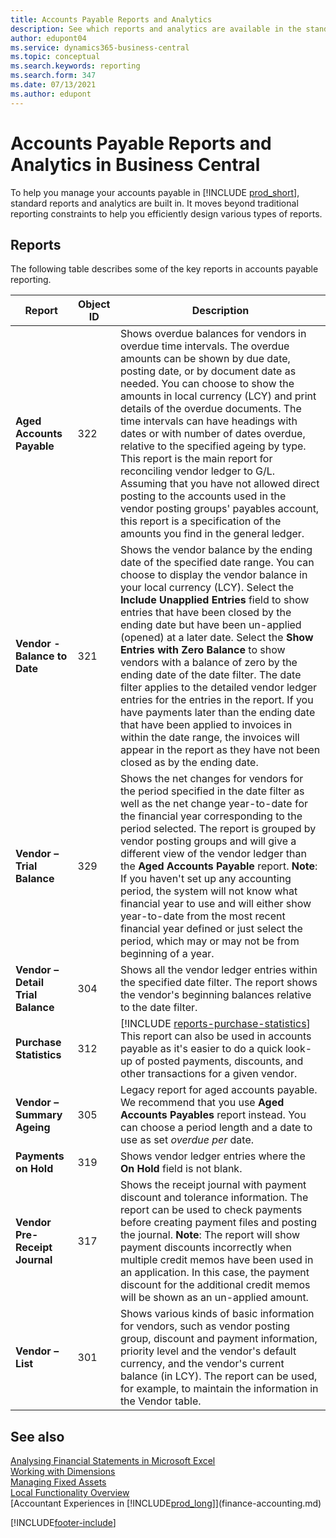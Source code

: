 ```yaml
---
title: Accounts Payable Reports and Analytics
description: See which reports and analytics are available in the standard version of Business Central so that you can keep track of your accounts payable.
author: edupont04
ms.service: dynamics365-business-central
ms.topic: conceptual
ms.search.keywords: reporting
ms.search.form: 347
ms.date: 07/13/2021
ms.author: edupont
---
```

# <a name="accounts-payable-reports-and-analytics-in-business-central"></a>Accounts Payable Reports and Analytics in Business Central

To help you manage your accounts payable in [!INCLUDE [prod_short](includes/prod_short.md)], standard reports and analytics are built in. It moves beyond traditional reporting constraints to help you efficiently design various types of reports.  

## <a name="reports"></a>Reports

The following table describes some of the key reports in accounts payable reporting.

| Report | Object ID | Description |
|--|--|--|
| **Aged Accounts Payable** | 322|Shows overdue balances for vendors in overdue time intervals. The overdue amounts can be shown by due date, posting date, or by document date as needed. You can choose to show the amounts in local currency (LCY) and print details of the overdue documents. The time intervals can have headings with dates or with number of dates overdue, relative to the specified ageing by type.<br>This report is the main report for reconciling vendor ledger to G/L. Assuming that you have not allowed direct posting to the accounts used in the vendor posting groups' payables account, this report is a specification of the amounts you find in the general ledger.|
| **Vendor - Balance to Date** | 321 | Shows the vendor balance by the ending date of the specified date range. You can choose to display the vendor balance in your local currency (LCY). Select the **Include Unapplied Entries** field to show entries that have been closed by the ending date but have been un-applied (opened) at a later date. Select the **Show Entries with Zero Balance** to show vendors with a balance of zero by the ending date of the date filter. The date filter applies to the detailed vendor ledger entries for the entries in the report. If you have payments later than the ending date that have been applied to invoices in within the date range, the invoices will appear in the report as they have not been closed as by the ending date. |
| **Vendor – Trial Balance** | 329 | Shows the net changes for vendors for the period specified in the date filter as well as the net change year-to-date for the financial year corresponding to the period selected. The report is grouped by vendor posting groups and will give a different view of the vendor ledger than the **Aged Accounts Payable** report. **Note**: If you haven't set up any accounting period, the system will not know what financial year to use and will either show year-to-date from the most recent financial year defined or just select the period, which may or may not be from beginning of a year.|
| **Vendor – Detail Trial Balance** | 304 | Shows all the vendor ledger entries within the specified date filter. The report shows the vendor's beginning balances relative to the date filter. |
| **Purchase Statistics** |312 |[!INCLUDE [reports-purchase-statistics](includes/reports-purchase-statistics.md)]<br>This report can also be used in accounts payable as it's easier to do a quick look-up of posted payments, discounts, and other transactions for a given vendor.|
|**Vendor – Summary Ageing**|305| Legacy report for aged accounts payable. We recommend that you use **Aged Accounts Payables** report instead. You can choose a period length and a date to use as set *overdue per* date.|
|**Payments on Hold**|319|Shows vendor ledger entries where the **On Hold** field is not blank.|
|**Vendor Pre-Receipt Journal**|317|Shows the receipt journal with payment discount and tolerance information. The report can be used to check payments before creating payment files and posting the journal. **Note**: The report will show payment discounts incorrectly when multiple credit memos have been used in an application. In this case, the payment discount for the additional credit memos will be shown as an un-applied amount.|
|**Vendor – List**|301|Shows various kinds of basic information for vendors, such as vendor posting group, discount and payment information, priority level and the vendor's default currency, and the vendor's current balance (in LCY). The report can be used, for example, to maintain the information in the Vendor table.|

## <a name="see-also"></a>See also

[Analysing Financial Statements in Microsoft Excel](finance-analyze-excel.md)  
[Working with Dimensions](finance-dimensions.md)  
[Managing Fixed Assets](fa-manage.md)  
[Local Functionality Overview](about-localization.md)  
[Accountant Experiences in [!INCLUDE[prod_long](includes/prod_long.md)]](finance-accounting.md)  


[!INCLUDE[footer-include](includes/footer-banner.md)]
